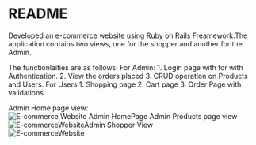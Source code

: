 # README

Developed an e-commerce website using Ruby on Rails Freamework.The application contains two views, one for the shopper and another for the Admin.
 
The functionlaities are as follows:
    For Admin:
      1.	Login page with for with Authentication.
      2.	View the orders placed
      3.	CRUD operation on Products and Users.
    For Users
      1.	Shopping page
      2.	Cart page
      3.	Order Page with validations.
      
Admin Home page view:  
![E-commerce Website Admin HomePage](https://user-images.githubusercontent.com/22544164/88492501-15562a80-cf60-11ea-9896-d83f685915d4.jpg)
Admin Products page view
![E-commerceWebsiteAdmin](https://user-images.githubusercontent.com/22544164/88492280-6e24c380-cf5e-11ea-995a-024af5073f0d.jpg)
Shopper View    
![E-commerceWebsite](https://user-images.githubusercontent.com/22544164/88492238-171eee80-cf5e-11ea-8b44-e39ddb50ca20.jpg)

